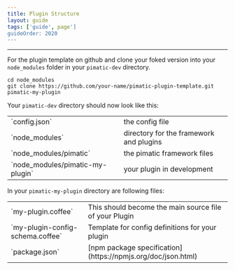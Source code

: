 ```yaml
---
title: Plugin Structure
layout: guide
tags: ['guide', page']
guideOrder: 2020
---
```

-----------------------

For the plugin template on github and clone your foked version into your `node_modules` folder 
in your `pimatic-dev` directory.

	cd node_modules
	git clone https://github.com/your-name/pimatic-plugin-template.git pimatic-my-plugin

Your `pimatic-dev` directory should now look like this:

<table class="table file-listing">
<tr><td>`config.json`</td>				       <td>the config file</td></tr>
<tr><td>`node_modules`</td>				       <td>directory for the framework and plugins</td></tr>
<tr><td>`node_modules/pimatic`</td>			   <td>the pimatic framework files</td></tr>
<tr><td>`node_modules/pimatic-my-plugin`</td>  <td>your plugin in development</td></tr>
</table>

In your `pimatic-my-plugin` directory are following files:

<table class="table file-listing">
<tr><td>`my-plugin.coffee`</td>	                   <td>This should become the main source file of your Plugin</td></tr>
<tr><td>`my-plugin-config-schema.coffee`</td>	   <td>Template for config definitions for your plugin</td></tr>
<tr><td>`package.json`</td>	                       <td>[npm package specification](https://npmjs.org/doc/json.html)</td></tr>
</table>